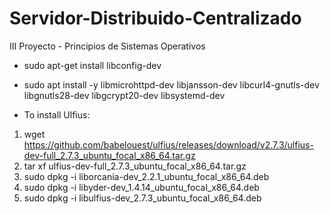 # Servidor-Distribuido-Centralizado
III Proyecto - Principios de Sistemas Operativos

- sudo apt-get install libconfig-dev

- sudo apt install -y libmicrohttpd-dev libjansson-dev libcurl4-gnutls-dev libgnutls28-dev libgcrypt20-dev libsystemd-dev

- To install Ulfius:
1. wget https://github.com/babelouest/ulfius/releases/download/v2.7.3/ulfius-dev-full_2.7.3_ubuntu_focal_x86_64.tar.gz
2. tar xf ulfius-dev-full_2.7.3_ubuntu_focal_x86_64.tar.gz
3. sudo dpkg -i liborcania-dev_2.2.1_ubuntu_focal_x86_64.deb
4. sudo dpkg -i libyder-dev_1.4.14_ubuntu_focal_x86_64.deb
5. sudo dpkg -i libulfius-dev_2.7.3_ubuntu_focal_x86_64.deb
